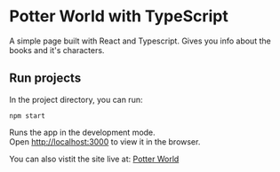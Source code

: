 # Potter World with TypeScript

A simple page built with React and Typescript. Gives you info about the books and it's characters.

## Run projects

In the project directory, you can run:

`npm start`

Runs the app in the development mode.\
Open [http://localhost:3000](http://localhost:3000) to view it in the browser.


You can also vistit the site live at: [Potter World](https://potter-world.netlify.app/)
